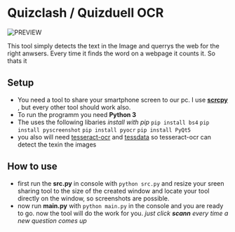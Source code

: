 # Quizclash / Quizduell OCR

![PREVIEW](https://i.imgur.com/gjhwFrT.jpg  "Preview")

This tool simply detects the text in the Image and querrys the web for the right anwsers. Every time it finds the word on a webpage it counts it. So thats it

## Setup

* You need a tool to share your smartphone screen to our pc. I use [**scrcpy**](https://github.com/Genymobile/scrcpy) , but every other tool should work also.
* To run the programm you need **Python 3**
* The uses the following libaries *install with pip*
  `pip install bs4`
  `pip install pyscreenshot`
  `pip install pyocr`
  `pip install PyQt5`
* you also will need [tesseract-ocr](https://github.com/tesseract-ocr) and [tessdata](https://github.com/tesseract-ocr/tessdata) so tesseract-ocr can detect the texin the images

## How to use

* first run the **src.py** in console with `python src.py` and resize your sreen sharing tool to the size of the created window and locate your tool directly on the window, so screenshots are possible.
* now run **main.py** with `python main.py` in the console and you are ready to go. now the tool will do the work for you. *just click __scann__ every time a new question comes up*
